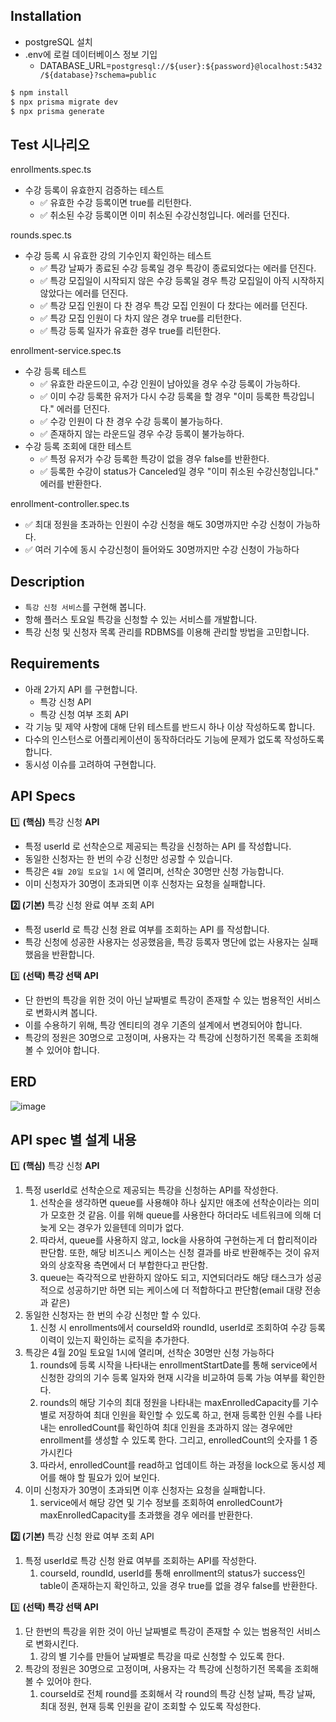 
## Installation

- postgreSQL 설치
- .env에 로컬 데이터베이스 정보 기입
  - DATABASE_URL=`postgresql://${user}:${password}@localhost:5432/${database}?schema=public`

```bash
$ npm install
$ npx prisma migrate dev
$ npx prisma generate
```

## Test 시나리오

enrollments.spec.ts
- 수강 등록이 유효한지 검증하는 테스트
  - ✅ 유효한 수강 등록이면 true를 리턴한다.
  - ✅ 취소된 수강 등록이면 이미 취소된 수강신청입니다. 에러를 던진다.

rounds.spec.ts
- 수강 등록 시 유효한 강의 기수인지 확인하는 테스트
  - ✅ 특강 날짜가 종료된 수강 등록일 경우 특강이 종료되었다는 에러를 던진다.
  - ✅ 특강 모집일이 시작되지 않은 수강 등록일 경우 특강 모집일이 아직 시작하지 않았다는 에러를 던진다.
  - ✅ 특강 모집 인원이 다 찬 경우 특강 모집 인원이 다 찼다는 에러를 던진다.
  - ✅ 특강 모집 인원이 다 차지 않은 경우 true를 리턴한다.
  - ✅ 특강 등록 일자가 유효한 경우 true를 리턴한다.

enrollment-service.spec.ts
- 수강 등록 테스트
  - ✅ 유효한 라운드이고, 수강 인원이 남아있을 경우 수강 등록이 가능하다.
  - ✅ 이미 수강 등록한 유저가 다시 수강 등록을 할 경우 "이미 등록한 특강입니다." 에러를 던진다.
  - ✅ 수강 인원이 다 찬 경우 수강 등록이 불가능하다.
  - ✅ 존재하지 않는 라운드일 경우 수강 등록이 불가능하다.
- 수강 등록 조회에 대한 테스트
  - ✅ 특정 유저가 수강 등록한 특강이 없을 경우 false를 반환한다.
  - ✅ 등록한 수강이 status가 Canceled일 경우 "이미 취소된 수강신청입니다." 에러를 반환한다.

enrollment-controller.spec.ts
- ✅ 최대 정원을 초과하는 인원이 수강 신청을 해도 30명까지만 수강 신청이 가능하다.
- ✅ 여러 기수에 동시 수강신청이 들어와도 30명까지만 수강 신청이 가능하다

## Description

- `특강 신청 서비스`를 구현해 봅니다.
- 항해 플러스 토요일 특강을 신청할 수 있는 서비스를 개발합니다.
- 특강 신청 및 신청자 목록 관리를 RDBMS를 이용해 관리할 방법을 고민합니다.

## Requirements

- 아래 2가지 API 를 구현합니다.
    - 특강 신청 API
    - 특강 신청 여부 조회 API
- 각 기능 및 제약 사항에 대해 단위 테스트를 반드시 하나 이상 작성하도록 합니다.
- 다수의 인스턴스로 어플리케이션이 동작하더라도 기능에 문제가 없도록 작성하도록 합니다.
- 동시성 이슈를 고려하여 구현합니다.

## API Specs

1️⃣ **(핵심)** 특강 신청 **API**

- 특정 userId 로 선착순으로 제공되는 특강을 신청하는 API 를 작성합니다.
- 동일한 신청자는 한 번의 수강 신청만 성공할 수 있습니다.
- 특강은 `4월 20일 토요일 1시` 에 열리며, 선착순 30명만 신청 가능합니다.
- 이미 신청자가 30명이 초과되면 이후 신청자는 요청을 실패합니다.

**2️⃣ (기본)** 특강 신청 완료 여부 조회 API

- 특정 userId 로 특강 신청 완료 여부를 조회하는 API 를 작성합니다.
- 특강 신청에 성공한 사용자는 성공했음을, 특강 등록자 명단에 없는 사용자는 실패했음을 반환합니다.

3️⃣ **(선택) 특강 선택 API**

- 단 한번의 특강을 위한 것이 아닌 날짜별로 특강이 존재할 수 있는 범용적인 서비스로 변화시켜 봅니다.
- 이를 수용하기 위해, 특강 엔티티의 경우 기존의 설계에서 변경되어야 합니다.
- 특강의 정원은 30명으로 고정이며, 사용자는 각 특강에 신청하기전 목록을 조회해볼 수 있어야 합니다.


## ERD
![image](https://github.com/dlwlsh92/cleancode-week-2/assets/102504924/42712f0a-2645-4fb3-b0f2-3d0733245df5)




## API spec 별 설계 내용

1️⃣ **(핵심)** 특강 신청 **API**

1. 특정 userId로 선착순으로 제공되는 특강을 신청하는 API를 작성한다.
    1. 선착순을 생각하면 queue를 사용해야 하나 싶지만 애초에 선착순이라는 의미가 모호한 것 같음. 이를 위해 queue를 사용한다 하더라도 네트워크에 의해 더 늦게 오는 경우가 있을텐데 의미가 없다.
    2. 따라서, queue를 사용하지 않고, lock을 사용하여 구현하는게 더 합리적이라 판단함. 또한, 해당 비즈니스 케이스는 신청 결과를 바로 반환해주는 것이 유저와의 상호작용 측면에서 더 부합한다고 판단함.
    3. queue는 즉각적으로 반환하지 않아도 되고, 지연되더라도 해당 태스크가 성공적으로 성공하기만 하면 되는 케이스에 더 적합하다고 판단함(email 대량 전송과 같은)
2. 동일한 신청자는 한 번의 수강 신청만 할 수 있다.
    1. 신청 시 enrollments에서 courseId와 roundId, userId로 조회하여 수강 등록 이력이 있는지 확인하는 로직을 추가한다.
3. 특강은 4월 20일 토요일 1시에 열리며, 선착순 30명만 신청 가능하다
    1. rounds에 등록 시작을 나타내는 enrollmentStartDate를 통해 service에서 신청한 강의의 기수 등록 일자와 현재 시각을 비교하여 등록 가능 여부를 확인한다.
    2. rounds의 해당 기수의 최대 정원을 나타내는 maxEnrolledCapacity를 기수 별로 저장하여 최대 인원을 확인할 수 있도록 하고, 현재 등록한 인원 수를 나타내는 enrolledCount를 확인하여 최대 인원을 초과하지 않는 경우에만 enrollment를 생성할 수 있도록 한다. 그리고, enrolledCount의 숫자를 1 증가시킨다
    3. 따라서, enrolledCount를 read하고 업데이트 하는 과정을 lock으로 동시성 제어를 해야 할 필요가 있어 보인다.
4. 이미 신청자가 30명이 초과되면 이후 신청자는 요청을 실패합니다.
    1. service에서 해당 강연 및 기수 정보를 조회하여 enrolledCount가 maxEnrolledCapacity를 초과했을 경우 에러를 반환한다.

**2️⃣ (기본)** 특강 신청 완료 여부 조회 API

1. 특정 userId로 특강 신청 완료 여부를 조회하는 API를 작성한다.
    1. courseId, roundId, userId를 통해 enrollment의 status가 success인 table이 존재하는지 확인하고, 있을 경우 true를 없을 경우 false를 반환한다.

3️⃣ **(선택) 특강 선택 API**

1. 단 한번의 특강을 위한 것이 아닌 날짜별로 특강이 존재할 수 있는 범용적인 서비스로 변화시킨다.
    1. 강의 별 기수를 만들어 날짜별로 특강을 따로 신청할 수 있도록 한다.
2. 특강의 정원은 30명으로 고정이며, 사용자는 각 특강에 신청하기전 목록을 조회해볼 수 있어야 한다.
    1. courseId로 전체 round를 조회해서 각 round의 특강 신청 날짜, 특강 날짜, 최대 정원, 현재 등록 인원을 같이 조회할 수 있도록 작성한다.





